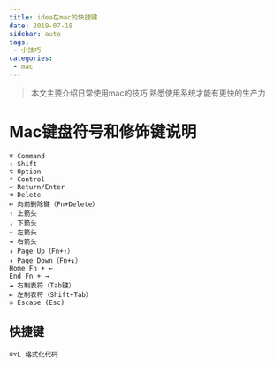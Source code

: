 ```yaml
---
title: idea在mac的快捷键
date: 2019-07-18
sidebar: auto
tags: 
 - 小技巧
categories:
 - mac
---
```


> 本文主要介绍日常使用mac的技巧
> 熟悉使用系统才能有更快的生产力

# Mac键盘符号和修饰键说明
```
⌘ Command
⇧ Shift
⌥ Option
⌃ Control
↩︎ Return/Enter
⌫ Delete
⌦ 向前删除键（Fn+Delete）
↑ 上箭头
↓ 下箭头
← 左箭头
→ 右箭头
⇞ Page Up（Fn+↑）
⇟ Page Down（Fn+↓）
Home Fn + ←
End Fn + →
⇥ 右制表符（Tab键）
⇤ 左制表符（Shift+Tab）
⎋ Escape (Esc)
```
## 快捷键
```
⌘⌥L 格式化代码
```